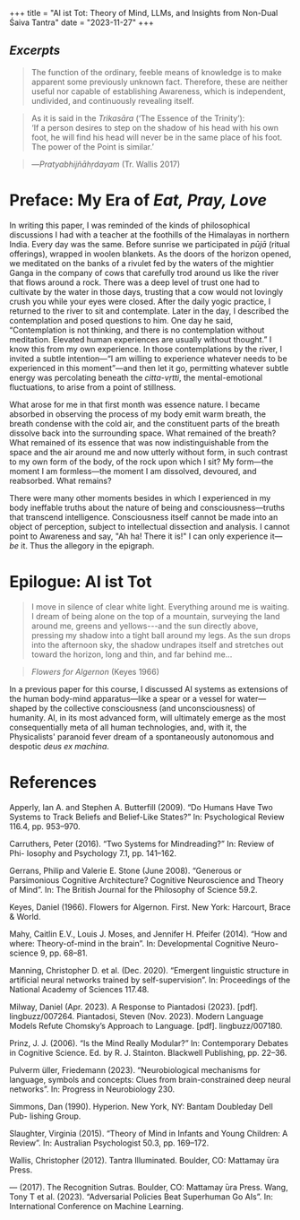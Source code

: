 +++
title = "AI ist Tot: Theory of Mind, LLMs, and Insights from Non-Dual Śaiva Tantra"
date = "2023-11-27"
+++

## *Excerpts*

>The function of the ordinary, feeble means of knowledge is to
>make apparent some previously unknown fact. Therefore, these are
>neither useful nor capable of establishing Awareness, which is independent, undivided, and continuously revealing itself.  

>As it is said in the *Trikasāra* (‘The Essence of the Trinity’):  
>‘If a person desires to step on the shadow of his head
>with his own foot, he will find his head will never be in the
>same place of his foot. The power of the Point is similar.’

>—*Pratyabhijñāhṛdayam* (Tr. Wallis 2017)

# Preface: My Era of *Eat, Pray, Love*

In writing this paper, I was reminded of the kinds of philosophical discussions
I had with a teacher at the foothills of the Himalayas in northern India. Every
day was the same. Before sunrise we participated in *pūjā* (ritual offerings),
wrapped in woolen blankets. As the doors of the horizon opened, we meditated
on the banks of a rivulet fed by the waters of the mightier Ganga in the company
of cows that carefully trod around us like the river that flows around a rock.
There was a deep level of trust one had to cultivate by the water in those days,
trusting that a cow would not lovingly crush you while your eyes were closed.
After the daily yogic practice, I returned to the river to sit and contemplate.
Later in the day, I described the contemplation and posed questions to him.
One day he said, “Contemplation is not thinking, and there is no contemplation without meditation. Elevated human experiences are usually without
thought.” I know this from my own experience. In those contemplations by
the river, I invited a subtle intention—“I am willing to experience whatever
needs to be experienced in this moment”—and then let it go, permitting whatever subtle energy was percolating beneath the *citta-vṛtti*, the mental-emotional
fluctuations, to arise from a point of stillness.

What arose for me in that first month was essence nature. I became absorbed in observing the process of my body emit warm breath, the breath condense with the cold air, and the constituent parts of the breath dissolve back into the surrounding space. What remained of the breath? What remained of its essence that was now indistinguishable from the space and the air around me and now utterly without form, in such contrast to my own form of the body, of the rock upon which I sit? My form—the moment I am formless—the moment I am dissolved, devoured, and reabsorbed. What remains?

There were many other moments besides in which I experienced in my body ineffable truths about the nature of being and consciousness—truths that transcend intelligence. Consciousness itself cannot be made into an object of perception, subject to intellectual dissection and analysis. I cannot point to Awareness and say, "Ah ha! There it is!" I can only experience it—*be* it. Thus the allegory in the epigraph.

# Epilogue: AI ist Tot

>I move in silence of clear white light. Everything around me is waiting. I dream of being alone on the top of a mountain, surveying the land around me, greens and yellows---and the sun directly above, pressing my shadow into a tight ball around my legs. As the sun drops into the afternoon sky, the shadow undrapes itself and stretches out toward the horizon, long and thin, and far behind me...
  
>*Flowers for Algernon* (Keyes 1966)

In a previous paper for this course, I discussed AI systems as extensions of the human body-mind apparatus—like a spear or a vessel for water—shaped by the collective consciousness (and unconsciousness) of humanity. AI, in its most advanced form, will ultimately emerge as the most consequentially meta of all human technologies, and, with it, the Physicalists' paranoid fever dream of a spontaneously autonomous and despotic *deus ex machina*.

# References

Apperly, Ian A. and Stephen A. Butterfill (2009). “Do Humans Have Two
Systems to Track Beliefs and Belief-Like States?” In: Psychological Review
116.4, pp. 953–970.  

Carruthers, Peter (2016). “Two Systems for Mindreading?” In: Review of Phi-
losophy and Psychology 7.1, pp. 141–162.  

Gerrans, Philip and Valerie E. Stone (June 2008). “Generous or Parsimonious
Cognitive Architecture? Cognitive Neuroscience and Theory of Mind”. In:
The British Journal for the Philosophy of Science 59.2.  

Keyes, Daniel (1966). Flowers for Algernon. First. New York: Harcourt, Brace
& World.  

Mahy, Caitlin E.V., Louis J. Moses, and Jennifer H. Pfeifer (2014). “How and
where: Theory-of-mind in the brain”. In: Developmental Cognitive Neuro-
science 9, pp. 68–81.  

Manning, Christopher D. et al. (Dec. 2020). “Emergent linguistic structure in
artificial neural networks trained by self-supervision”. In: Proceedings of the
National Academy of Sciences 117.48.  

Milway, Daniel (Apr. 2023). A Response to Piantadosi (2023). [pdf]. lingbuzz/007264.
Piantadosi, Steven (Nov. 2023). Modern Language Models Refute Chomsky’s
Approach to Language. [pdf]. lingbuzz/007180.  

Prinz, J. J. (2006). “Is the Mind Really Modular?” In: Contemporary Debates
in Cognitive Science. Ed. by R. J. Stainton. Blackwell Publishing, pp. 22–36. 

Pulverm ̈uller, Friedemann (2023). “Neurobiological mechanisms for language,
symbols and concepts: Clues from brain-constrained deep neural networks”.
In: Progress in Neurobiology 230.  

Simmons, Dan (1990). Hyperion. New York, NY: Bantam Doubleday Dell Pub-
lishing Group.  

Slaughter, Virginia (2015). “Theory of Mind in Infants and Young Children: A
Review”. In: Australian Psychologist 50.3, pp. 169–172.  

Wallis, Christopher (2012). Tantra Illuminated. Boulder, CO: Mattamay ̄ura
Press.  

— (2017). The Recognition Sutras. Boulder, CO: Mattamay ̄ura Press.
Wang, Tony T et al. (2023). “Adversarial Policies Beat Superhuman Go AIs”.
In: International Conference on Machine Learning.
